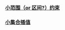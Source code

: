 ### [小范围（or 区间?）约束](https://trapdoor-tech.github.io/halo2-book-chinese/user/tips-and-tricks.html#%E5%B0%8F%E8%8C%83%E5%9B%B4or-%E5%8C%BA%E9%97%B4%E7%BA%A6%E6%9D%9F)

### [小集合插值](https://trapdoor-tech.github.io/halo2-book-chinese/user/tips-and-tricks.html#%E5%B0%8F%E9%9B%86%E5%90%88%E6%8F%92%E5%80%BC)